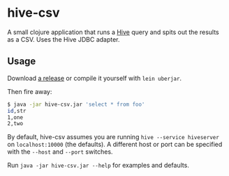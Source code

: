 # hive-csv

A small clojure application that runs a [Hive](http://hive.apache.org/) query
and spits out the results as a CSV. Uses the Hive JDBC adapter.

## Usage

Download [a release](https://github.com/alindeman/hive-csv/releases) or compile
it yourself with `lein uberjar`.

Then fire away:

```bash
$ java -jar hive-csv.jar 'select * from foo'
id,str
1,one
2,two
```

By default, hive-csv assumes you are running `hive --service hiveserver` on
`localhost:10000` (the defaults).  A different host or port can be specified
with the `--host` and `--port` switches.

Run `java -jar hive-csv.jar --help` for examples and defaults.
